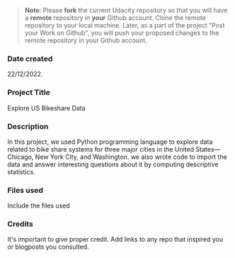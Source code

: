 >**Note**: Please **fork** the current Udacity repository so that you will have a **remote** repository in **your** Github account. Clone the remote repository to your local machine. Later, as a part of the project "Post your Work on Github", you will push your proposed changes to the remote repository in your Github account.

### Date created
22/12/2022.

### Project Title
Explore US Bikeshare Data

### Description
In this project, we used Python programming language to explore data related to bike share systems for three major cities in the United States—Chicago, New York City, and Washington. we also wrote code to import the data and answer interesting questions about it by computing descriptive statistics. 

### Files used
Include the files used

### Credits
It's important to give proper credit. Add links to any repo that inspired you or blogposts you consulted.

